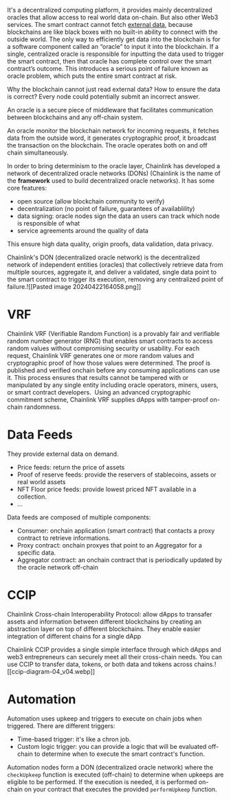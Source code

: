 It's a decentralized computing platform, it provides mainly decentralized oracles that allow access to real world data on-chain. But also other Web3 services.
The smart contract cannot fetch [external data](https://blog.chain.link/understanding-how-data-and-apis-power-next-generation-economies/), because blockchains are like black boxes with no built-in ability to connect with the outside world. The only way to efficiently get data into the blockchain is for a software component called an “oracle” to input it into the blockchain.
If a single, centralized oracle is responsible for inputting the data used to trigger the smart contract, then that oracle has complete control over the smart contract’s outcome. This introduces a serious point of failure known as oracle problem, which puts the entire smart contract at risk.

Why the blockchain cannot just read external data?
How to ensure the data is correct? Every node could potentially submit an incorrect answer.

An oracle is a secure piece of middleware that facilitates communication between blockchains and any off-chain system.

An oracle monitor the blockchain network for incoming requests, it fetches data from the outside word, it generates cryptographic proof, it broadcast the transaction on the blockchain.
The oracle operates both on and off chain simultaneously.

In order to bring determinism to the oracle layer, Chainlink has developed a network of decentralized oracle networks (DONs) (Chainlink is the name of the **framework** used to build decentralized oracle networks). It has some core features:
- open source (allow blockchain community to verify)
- decentralization (no point of failure, guarantees of availablility)
- data signing: oracle nodes sign the data an users can track which node is responsible of what
- service agreements around the quality of data

This ensure high data quality, origin proofs, data validation, data privacy.

Chainlink's DON (decentralized oracle network) is the decentralized network of independent entities (oracles) that collectively retrieve data from multiple sources, aggregate it, and deliver a validated, single data point to the smart contract to trigger its execution, removing any centralized point of failure.![[Pasted image 20240422164058.png]]

# VRF
Chainlink VRF (Verifiable Random Function) is a provably fair and verifiable random number generator (RNG) that enables smart contracts to access random values without compromising security or usability. For each request, Chainlink VRF generates one or more random values and cryptographic proof of how those values were determined. The proof is published and verified onchain before any consuming applications can use it. This process ensures that results cannot be tampered with or manipulated by any single entity including oracle operators, miners, users, or smart contract developers.  Using an advanced cryptographic commitment scheme, Chainlink VRF supplies dApps with tamper-proof on-chain randomness.

# Data Feeds
They provide external data on demand. 
- Price feeds: return the price of assets
- Proof of reserve feeds: provide the reservers of stablecoins, assets or real world assets
- NFT Floor price feeds: provide lowest priced NFT available in a collection.
- ...

Data feeds are composed of multiple components:
- Consumer: onchain application (smart contract) that contacts a proxy contract to retrieve informations.
- Proxy contract: onchain proxyes that point to an Aggregator for a specific data.
- Aggregator contract: an onchain contract that is periodically updated by the oracle network off-chain

# CCIP
Chainlink Cross-chain Interoperability Protocol: allow dApps to transafer assets and information between different blockchains by creating an abstraction layer on top of different blockchains.
They enable easier integration of different chains for a single dApp

Chainlink CCIP provides a single simple interface through which dApps and web3 entrepreneurs can securely meet all their cross-chain needs. You can use CCIP to transfer data, tokens, or both data and tokens across chains.![[ccip-diagram-04_v04.webp]]

# Automation
Automation uses upkeep and triggers to execute on chain jobs when triggered. There are different triggers:
- Time-based trigger: it's like a chron job.
- Custom logic trigger: you can provide a logic that will be evaluated off-chain to determine when to execute the smart contract's function.

Automation nodes form a DON (decentralized oracle network) where the `checkUpkeep` function is executed (off-chain) to determine when upkeeps are eligible to be performed. 
If the execution is needed, it is performed on-chain on your contract that executes the provided `performUpkeep` function.